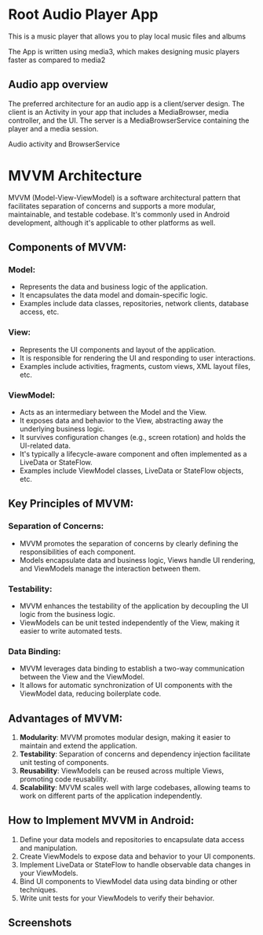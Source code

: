 # Root Audio Player App

This is a music player that allows you to play local music files and albums

The App is written using media3, which makes designing music players faster as compared to media2

## Audio app overview 
The preferred architecture for an audio app is a client/server design. The client is an Activity in your app that includes a MediaBrowser, media controller, and the UI. The server is a MediaBrowserService containing the player and a media session.

Audio activity and BrowserService

# MVVM Architecture

MVVM (Model-View-ViewModel) is a software architectural pattern that facilitates separation of concerns and supports a more modular, maintainable, and testable codebase. It's commonly used in Android development, although it's applicable to other platforms as well.

## Components of MVVM:

### Model:
- Represents the data and business logic of the application.
- It encapsulates the data model and domain-specific logic.
- Examples include data classes, repositories, network clients, database access, etc.

### View:
- Represents the UI components and layout of the application.
- It is responsible for rendering the UI and responding to user interactions.
- Examples include activities, fragments, custom views, XML layout files, etc.

### ViewModel:
- Acts as an intermediary between the Model and the View.
- It exposes data and behavior to the View, abstracting away the underlying business logic.
- It survives configuration changes (e.g., screen rotation) and holds the UI-related data.
- It's typically a lifecycle-aware component and often implemented as a LiveData or StateFlow.
- Examples include ViewModel classes, LiveData or StateFlow objects, etc.

## Key Principles of MVVM:

### Separation of Concerns:
- MVVM promotes the separation of concerns by clearly defining the responsibilities of each component.
- Models encapsulate data and business logic, Views handle UI rendering, and ViewModels manage the interaction between them.

### Testability:
- MVVM enhances the testability of the application by decoupling the UI logic from the business logic.
- ViewModels can be unit tested independently of the View, making it easier to write automated tests.

### Data Binding:
- MVVM leverages data binding to establish a two-way communication between the View and the ViewModel.
- It allows for automatic synchronization of UI components with the ViewModel data, reducing boilerplate code.

## Advantages of MVVM:

1. **Modularity**: MVVM promotes modular design, making it easier to maintain and extend the application.
2. **Testability**: Separation of concerns and dependency injection facilitate unit testing of components.
3. **Reusability**: ViewModels can be reused across multiple Views, promoting code reusability.
4. **Scalability**: MVVM scales well with large codebases, allowing teams to work on different parts of the application independently.

## How to Implement MVVM in Android:

1. Define your data models and repositories to encapsulate data access and manipulation.
2. Create ViewModels to expose data and behavior to your UI components.
3. Implement LiveData or StateFlow to handle observable data changes in your ViewModels.
4. Bind UI components to ViewModel data using data binding or other techniques.
5. Write unit tests for your ViewModels to verify their behavior.

## Screenshots
